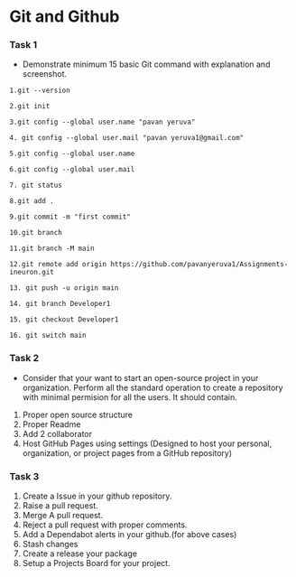 
# Git and Github 

### Task 1
- Demonstrate minimum 15 basic Git command with explanation and screenshot.
``` 
1.git --version
```

``` 
2.git init
```

``` 
3.git config --global user.name "pavan yeruva"
```

``` 
4. git config --global user.mail "pavan yeruva1@gmail.com"
```

```
5.git config --global user.name
```

```
6.git config --global user.mail
```

```
7. git status
```

```
8.git add .
```

```
9.git commit -m "first commit"
```

```
10.git branch
```

```
11.git branch -M main
```

```
12.git remote add origin https://github.com/pavanyeruva1/Assignments-ineuron.git
```

```
13. git push -u origin main
```

```
14. git branch Developer1
```

```
15. git checkout Developer1
```

```
16. git switch main
```







### Task 2 
- Consider that your want to start an open-source project in your organization. Perform all the standard operation to create a repository with minimal permision for all the users. It should contain.
1. Proper open source structure 
2. Proper Readme
3. Add 2 collaborator 
4. Host GitHub Pages using settings (Designed to host your personal, organization, or project pages from a GitHub repository)

### Task 3 
1. Create a Issue in your github repository.
2. Raise a pull request.
3. Merge A pull request.
4. Reject a pull request with proper comments.
5. Add a Dependabot alerts in your github.(for above cases)
6. Stash changes
7. Create a release your package
8. Setup a Projects Board for your project.